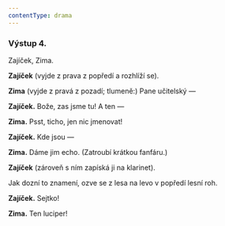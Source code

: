```yaml
---
contentType: drama
---
```


<section>

### Výstup 4.

Zajíček, Zima.

**Zajíček** (vyjde z prava z popředí a rozhlíží se).

**Zima** (vyjde z pravá z pozadí; tlumeně:) Pane učitelský —

**Zajíček.** Bože, zas jsme tu! A ten — 

**Zima.** Psst, ticho, jen nic jmenovat! 

**Zajíček.** Kde jsou —

**Zima.** Dáme jim echo. (Zatroubí krátkou fanfáru.)

**Zajíček** (zároveň s ním zapíská ji na klarinet).

</section>

<section>

Jak dozní to znamení, ozve se z lesa na levo v popředí lesní roh.

**Zajíček.** Sejtko! 

**Zima.** Ten luciper!

</section>
